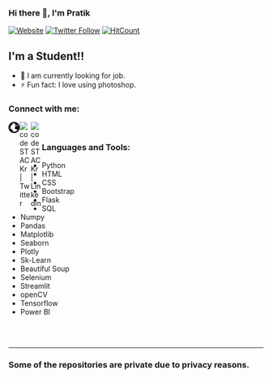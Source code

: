 ### Hi there 👋, I'm Pratik

[![Website](https://img.shields.io/website?label=PratikGhimire&style=for-the-badge&url=https%3A%2F%2Fcodestackr.com)](https://bit.ly/pratikghimire)
[![Twitter Follow](https://img.shields.io/twitter/follow/pra21k?color=1DA1F2&logo=twitter&style=for-the-badge)](https://twitter.com/intent/follow?original_referer=https%3A%2F%2Fgithub.com%2Fprateekghimire&screen_name=pra21k)
[![HitCount](http://hits.dwyl.com/prateekghimire/prateekghimire.svg)](https://github.com/prateekghimire)

## I'm a Student!!

- 🔭 I am currently looking for job.
- ⚡ Fun fact: I love using photoshop.


### Connect with me:

[<img align="left" alt="codeSTACKr.com" width="22px" src="https://raw.githubusercontent.com/iconic/open-iconic/master/svg/globe.svg" />][website]
[<img align="left" alt="codeSTACKr | Twitter" width="22px" src="https://cdn.jsdelivr.net/npm/simple-icons@v3/icons/twitter.svg" />][twitter]
[<img align="left" alt="codeSTACKr | LinkedIn" width="22px" src="https://cdn.jsdelivr.net/npm/simple-icons@v3/icons/linkedin.svg" />][linkedin]


<br />

### Languages and Tools:

- Python
- HTML
- CSS
- Bootstrap
- Flask
- SQL
- Numpy
- Pandas
- Matplotlib
- Seaborn
- Plotly
- Sk-Learn
- Beautiful Soup
- Selenium
- Streamlit
- openCV
- Tensorflow
- Power BI





<br />
<br />

---
### Some of the repositories are private due to privacy reasons.

[website]: https://bit.ly/pratikghimire
[twitter]: https://twitter.com/pra21k
[linkedin]: https://www.linkedin.com/in/pratik-ghimire/


